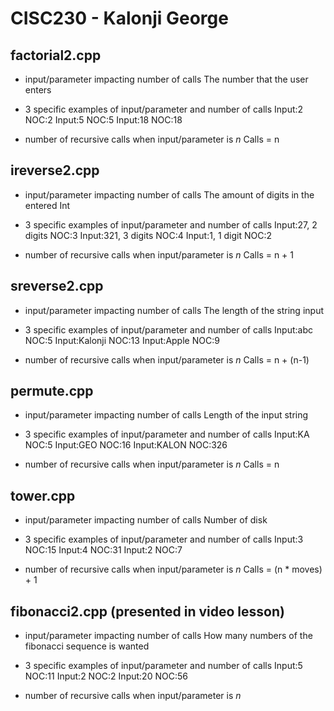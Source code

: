 # CISC230 - Kalonji George

## factorial2.cpp

- input/parameter impacting number of calls
    The number that the user enters

- 3 specific examples of input/parameter and number of calls
    Input:2 NOC:2
    Input:5 NOC:5
    Input:18 NOC:18

- number of recursive calls when input/parameter is *n*
    Calls = n

## ireverse2.cpp

- input/parameter impacting number of calls
    The amount of digits in the entered Int 

- 3 specific examples of input/parameter and number of calls
    Input:27, 2 digits NOC:3
    Input:321, 3 digits NOC:4
    Input:1, 1 digit NOC:2


- number of recursive calls when input/parameter is *n*
    Calls = n + 1           


## sreverse2.cpp

- input/parameter impacting number of calls
    The length of the string input 

- 3 specific examples of input/parameter and number of calls
    Input:abc NOC:5
    Input:Kalonji NOC:13
    Input:Apple NOC:9

- number of recursive calls when input/parameter is *n*
    Calls = n + (n-1)


## permute.cpp

- input/parameter impacting number of calls
    Length of the input string

- 3 specific examples of input/parameter and number of calls
    Input:KA NOC:5
    Input:GEO NOC:16
    Input:KALON NOC:326

- number of recursive calls when input/parameter is *n*
Calls = n 


## tower.cpp

- input/parameter impacting number of calls
    Number of disk

- 3 specific examples of input/parameter and number of calls
    Input:3 NOC:15
    Input:4 NOC:31
    Input:2 NOC:7

- number of recursive calls when input/parameter is *n*
 Calls = (n * moves) + 1

## fibonacci2.cpp (presented in video lesson)

- input/parameter impacting number of calls
    How many numbers of the fibonacci sequence is wanted

- 3 specific examples of input/parameter and number of calls
    Input:5 NOC:11
    Input:2 NOC:2
    Input:20 NOC:56

- number of recursive calls when input/parameter is *n*
   
